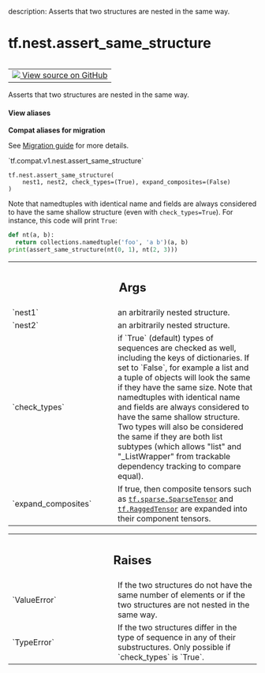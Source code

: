 description: Asserts that two structures are nested in the same way.

<div itemscope itemtype="http://developers.google.com/ReferenceObject">
<meta itemprop="name" content="tf.nest.assert_same_structure" />
<meta itemprop="path" content="Stable" />
</div>

# tf.nest.assert_same_structure

<!-- Insert buttons and diff -->

<table class="tfo-notebook-buttons tfo-api nocontent" align="left">
<td>
  <a target="_blank" href="https://github.com/tensorflow/tensorflow/blob/r2.4/tensorflow/python/util/nest.py#L362-L411">
    <img src="https://www.tensorflow.org/images/GitHub-Mark-32px.png" />
    View source on GitHub
  </a>
</td>
</table>



Asserts that two structures are nested in the same way.

<section class="expandable">
  <h4 class="showalways">View aliases</h4>
  <p>
<b>Compat aliases for migration</b>
<p>See
<a href="https://www.tensorflow.org/guide/migrate">Migration guide</a> for
more details.</p>
<p>`tf.compat.v1.nest.assert_same_structure`</p>
</p>
</section>

<pre class="devsite-click-to-copy prettyprint lang-py tfo-signature-link">
<code>tf.nest.assert_same_structure(
    nest1, nest2, check_types=(True), expand_composites=(False)
)
</code></pre>



<!-- Placeholder for "Used in" -->

Note that namedtuples with identical name and fields are always considered
to have the same shallow structure (even with `check_types=True`).
For instance, this code will print `True`:

```python
def nt(a, b):
  return collections.namedtuple('foo', 'a b')(a, b)
print(assert_same_structure(nt(0, 1), nt(2, 3)))
```

<!-- Tabular view -->
 <table class="responsive fixed orange">
<colgroup><col width="214px"><col></colgroup>
<tr><th colspan="2"><h2 class="add-link">Args</h2></th></tr>

<tr>
<td>
`nest1`
</td>
<td>
an arbitrarily nested structure.
</td>
</tr><tr>
<td>
`nest2`
</td>
<td>
an arbitrarily nested structure.
</td>
</tr><tr>
<td>
`check_types`
</td>
<td>
if `True` (default) types of sequences are checked as well,
including the keys of dictionaries. If set to `False`, for example a
list and a tuple of objects will look the same if they have the same
size. Note that namedtuples with identical name and fields are always
considered to have the same shallow structure. Two types will also be
considered the same if they are both list subtypes (which allows "list"
and "_ListWrapper" from trackable dependency tracking to compare
equal).
</td>
</tr><tr>
<td>
`expand_composites`
</td>
<td>
If true, then composite tensors such as
<a href="../../tf/sparse/SparseTensor.md"><code>tf.sparse.SparseTensor</code></a> and <a href="../../tf/RaggedTensor.md"><code>tf.RaggedTensor</code></a> are expanded into their
component tensors.
</td>
</tr>
</table>



<!-- Tabular view -->
 <table class="responsive fixed orange">
<colgroup><col width="214px"><col></colgroup>
<tr><th colspan="2"><h2 class="add-link">Raises</h2></th></tr>

<tr>
<td>
`ValueError`
</td>
<td>
If the two structures do not have the same number of elements or
if the two structures are not nested in the same way.
</td>
</tr><tr>
<td>
`TypeError`
</td>
<td>
If the two structures differ in the type of sequence in any of
their substructures. Only possible if `check_types` is `True`.
</td>
</tr>
</table>

